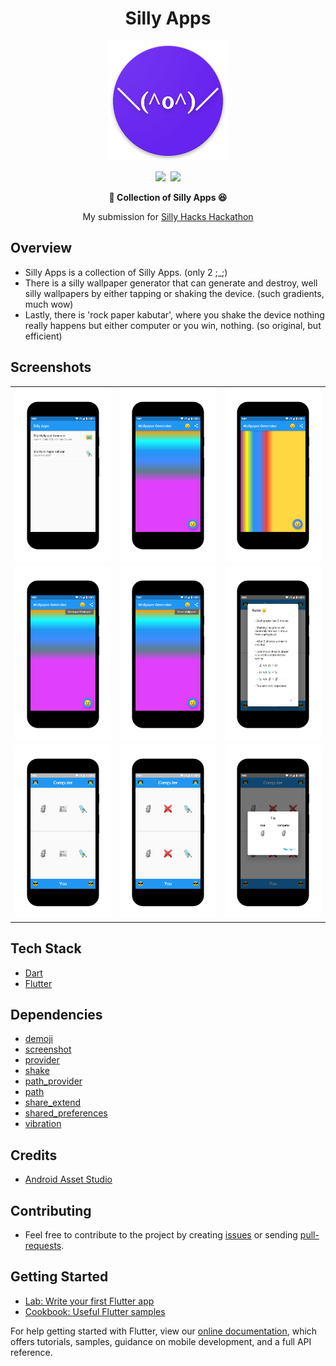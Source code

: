 <h1 align="center">Silly Apps</h1>

<p align="center"><img src="https://raw.githubusercontent.com/piedcipher/silly-hacks/master/readme-assets/app_icon.png"></p>

<p align="center"><a href="https://devpost.com/software/silly-apps"><img src="https://img.shields.io/badge/Devpost-Submission-blue"></a>&nbsp;&nbsp;<a href="https://www.youtube.com/watch?v=6uJHaPg_qaE&feature=youtu.be"><img src="https://img.shields.io/badge/YouTube-Demo-red"></a></p>

<b><p align="center">:ghost: Collection of Silly Apps :satisfied:</p></b>

<p align="center">My submission for <a href="https://sillyhacks.online">Silly Hacks Hackathon</a></p>

## Overview

- Silly Apps is a collection of Silly Apps. (only 2 ;_;)
- There is a silly wallpaper generator that can generate and destroy, well silly wallpapers by either tapping or shaking the device. (such gradients, much wow)
- Lastly, there is 'rock paper kabutar', where you shake the device nothing really happens but either computer or you win, nothing. (so original, but efficient)

## Screenshots

<table>
    <tr>
        <td><img src="https://raw.githubusercontent.com/piedcipher/silly-hacks/master/readme-assets/screenshots/s1.png"></td>
        <td><img src="https://raw.githubusercontent.com/piedcipher/silly-hacks/master/readme-assets/screenshots/s2.png"></td>
        <td><img src="https://raw.githubusercontent.com/piedcipher/silly-hacks/master/readme-assets/screenshots/s3.png"></td>
    </tr>
    <tr>
        <td><img src="https://raw.githubusercontent.com/piedcipher/silly-hacks/master/readme-assets/screenshots/s4.png"></td>
        <td><img src="https://raw.githubusercontent.com/piedcipher/silly-hacks/master/readme-assets/screenshots/s5.png"></td>
        <td><img src="https://raw.githubusercontent.com/piedcipher/silly-hacks/master/readme-assets/screenshots/s6.png"></td>
    </tr>
    <tr>
        <td><img src="https://raw.githubusercontent.com/piedcipher/silly-hacks/master/readme-assets/screenshots/s7.png"></td>
        <td><img src="https://raw.githubusercontent.com/piedcipher/silly-hacks/master/readme-assets/screenshots/s8.png"></td>
        <td><img src="https://raw.githubusercontent.com/piedcipher/silly-hacks/master/readme-assets/screenshots/s9.png"></td>
    </tr>
</table>

## Tech Stack

- [Dart](https://dart.dev)
- [Flutter](https://flutter.dev)

## Dependencies

- [demoji](https://pub.dev/packages/demoji)
- [screenshot](https://pub.dev/packages/screenshot)
- [provider](https://pub.dev/packages/provider)
- [shake](https://pub.dev/packages/shake)
- [path_provider](https://pub.dev/packages/path_provider)
- [path](https://pub.dev/packages/path)
- [share_extend](https://pub.dev/packages/share_extend)
- [shared_preferences](https://pub.dev/packages/shared_preferences)
- [vibration](https://pub.dev/packages/vibration)

## Credits

- [Android Asset Studio](https://romannurik.github.io/AndroidAssetStudio/)

## Contributing
- Feel free to contribute to the project by creating [issues](https://github.com/piedcipher/silly-hacks/issues) or sending [pull-requests](https://github.com/piedcipher/silly-hacks/pulls).

## Getting Started

- [Lab: Write your first Flutter app](https://flutter.dev/docs/get-started/codelab)
- [Cookbook: Useful Flutter samples](https://flutter.dev/docs/cookbook)

For help getting started with Flutter, view our
[online documentation](https://flutter.dev/docs), which offers tutorials,
samples, guidance on mobile development, and a full API reference.
